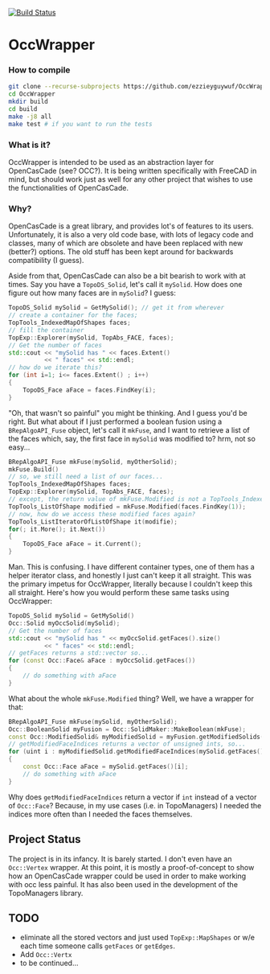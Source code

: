 [![Build Status](https://travis-ci.org/ezzieyguywuf/OccWrapper.svg?branch=master)](https://travis-ci.org/ezzieyguywuf/OccWrapper)

# OccWrapper

### How to compile

```bash
git clone --recurse-subprojects https://github.com/ezzieyguywuf/OccWrapper
cd OccWrapper
mkdir build
cd build
make -j8 all
make test # if you want to run the tests
```

### What is it?

OccWrapper is intended to be used as an abstraction layer for OpenCasCade (see? OCC?). It
is being written specifically with FreeCAD in mind, but should work just as well for any
other project that wishes to use the functionalities of OpenCasCade.

### Why?

OpenCasCade is a great library, and provides lot's of features to its users.
Unfortunately, it is also a very old code base, with lots of legacy code and classes, many
of which are obsolete and have been replaced with new (better?) options. The old stuff has
been kept around for backwards compatibility (I guess).

Aside from that, OpenCasCade can also be a bit bearish to work with at times. Say you have
a `TopoDS_Solid`, let's call it `mySolid`. How does one figure out how many faces are in
`mySolid`? I guess:

```cpp
TopoDS_Solid mySolid = GetMySolid(); // get it from wherever
// create a container for the faces;
TopTools_IndexedMapOfShapes faces;
// fill the container
TopExp::Explorer(mySolid, TopAbs_FACE, faces);
// Get the number of faces
std::cout << "mySolid has " << faces.Extent()
          << " faces" << std::endl;
// how do we iterate this?
for (int i=1; i<= faces.Extent() ; i++)
{
    TopoDS_Face aFace = faces.FindKey(i);
}
```

"Oh, that wasn't so painful" you might be thinking. And I guess you'd be right. But what
about if I just performed a boolean fusion using a `BRepAlgoAPI_Fuse` object, let's call
it `mkFuse`, and I want to retrieve a list of the faces which, say, the first face in
`mySolid` was modified to? hrm, not so easy...

```cpp
BRepAlgoAPI_Fuse mkFuse(mySolid, myOtherSolid);
mkFuse.Build()
// so, we still need a list of our faces...
TopTools_IndexedMapOfShapes faces;
TopExp::Explorer(mySolid, TopAbs_FACE, faces);
// except, the return value of mkFuse.Modified is not a TopTools_IndexedMapOfShapes...
TopTools_ListOfShape modified = mkFuse.Modified(faces.FindKey(1));
// now, how do we access these modified faces again?
TopTools_ListIteratorOfListOfShape it(modifie);
for(; it.More(); it.Next())
{
    TopoDS_Face aFace = it.Current();
}
```

Man. This is confusing. I have different container types, one of them has a helper
iterator class, and honestly I just can't keep it all straight. This was the primary
impetus for OccWrapper, literally because I couldn't keep this all straight. Here's how
you would perform these same tasks using OccWrapper:

```cpp
TopoDS_Solid mySolid = GetMySolid()
Occ::Solid myOccSolid(mySolid);
// Get the number of faces
std::cout << "mySolid has " << myOccSolid.getFaces().size()
          << " faces" << std::endl;
// getFaces returns a std::vector so...
for (const Occ::Face& aFace : myOccSolid.getFaces())
{
    // do something with aFace
}
```

What about the whole `mkFuse.Modified` thing? Well, we have a wrapper for that:

```cpp
BRepAlgoAPI_Fuse mkFuse(mySolid, myOtherSolid);
Occ::BooleanSolid myFusion = Occ::SolidMaker::MakeBoolean(mkFuse);
const Occ::ModifiedSolid& myModifiedSolid = myFusion.getModifiedSolids()[0];
// getModifiedFaceIndices returns a vector of unsigned ints, so...
for (uint i : myModifiedSolid.getModifiedFaceIndices(mySolid.getFaces()[0])))
{
    const Occ::Face aFace = mySolid.getFaces()[i];
    // do something with aFace
}
```

Why does `getModifiedFaceIndices` return a vector if `int` instead of a vector of
`Occ::Face`? Because, in my use cases (i.e. in TopoManagers) I needed the indices more
often than I needed the faces themselves.

## Project Status

The project is in its infancy. It is barely started. I don't even have an `Occ::Vertex`
wrapper. At this point, it is mostly a proof-of-concept to show how an OpenCasCade wrapper
could be used in order to make working with occ less painful. It has also been used in the
development of the TopoManagers library.

## TODO
* eliminate all the stored vectors and just used `TopExp::MapShapes` or w/e each time
  someone calls `getFaces` or `getEdges`.
* Add `Occ::Vertx`
* to be continued...
